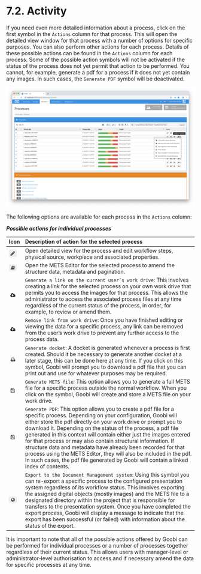 # 7.2. Activity

If you need even more detailed information about a process, click on the first symbol in the `Actions` column for that process. This will open the detailed view window for that process with a number of options for specific purposes. You can also perform other actions for each process. Details of these possible actions can be found in the `Actions` column for each process. Some of the possible action symbols will not be activated if the status of the process does not yet permit that action to be performed. You cannot, for example, generate a pdf for a process if it does not yet contain any images. In such cases, the `Generate PDF` symbol will be deactivated.

![Possible actions for individual processes](../../.gitbook/assets/30-74e.png)

The following options are available for each process in the `Actions` column:

_**Possible actions for individual processes**_

| **Icon** | **Description of action for the selected process** |
| :--- | :--- |
| ![ruleset\_01.png](../../.gitbook/assets/ruleset_01.png) | Open detailed view for the process and edit workflow steps, physical source, workpiece and associated properties. |
| ![process-01.png](../../.gitbook/assets/process-01.png) | Open the METS Editor for the selected process to amend the structure data, metadata and pagination. |
| ![process-09.png](../../.gitbook/assets/process-09.png) | `Generate a link on the current user’s work drive`: This involves creating a link for the selected process on your own work drive that permits you to access the images for that process. This allows the administrator to access the associated process files at any time regardless of the current status of the process, in order, for example, to review or amend them. |
| ![process-08.png](../../.gitbook/assets/process-08.png) | `Remove link from work drive`: Once you have finished editing or viewing the data for a specific process, any link can be removed from the user’s work drive to prevent any further access to the process data. |
| ![process-04.png](../../.gitbook/assets/process-04.png) | `Generate docket`: A docket is generated whenever a process is first created. Should it be necessary to generate another docket at a later stage, this can be done here at any time. If you click on this symbol, Goobi will prompt you to download a pdf file that you can print out and use for whatever purposes may be required. |
| ![process-05.png](../../.gitbook/assets/process-05.png) | `Generate METS file`: This option allows you to generate a full METS file for a specific process outside the normal workflow. When you click on the symbol, Goobi will create and store a METS file on your work drive. |
| ![process-05.png](../../.gitbook/assets/process-05.png) | `Generate PDF`: This option allows you to create a pdf file for a specific process. Depending on your configuration, Goobi will either store the pdf directly on your work drive or prompt you to download it. Depending on the status of the process, a pdf file generated in this context will contain either just the images entered for that process or may also contain structural information. If structure data and metadata have already been recorded for that process using the METS Editor, they will also be included in the pdf. In such cases, the pdf file generated by Goobi will contain a linked index of contents. |
| ![process-03.png](../../.gitbook/assets/process-03.png) | `Export to the Document Management system`: Using this symbol you can re-export a specific process to the configured presentation system regardless of its workflow status. This involves exporting the assigned digital objects \(mostly images\) and the METS file to a designated directory within the project that is responsible for transfers to the presentation system. Once you have completed the export process, Goobi will display a message to indicate that the export has been successful \(or failed\) with information about the status of the export. |

It is important to note that all of the possible actions offered by Goobi can be performed for individual processes or a number of processes together regardless of their current status. This allows users with manager-level or administrator-level authorisation to access and if necessary amend the data for specific processes at any time.


